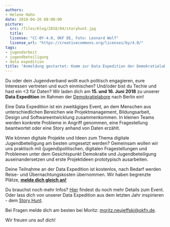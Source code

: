 ```yaml
---
authors: 
- Helene Hahn
date: 2018-04-26 08:00:00
picture:
  src: /files/blog/2018/04/storyhunt.jpg
  title: 
  license: "CC-BY-4.0, OKF DE, Foto: Leonard Wolf"
  license_url: "https://creativecommons.org/licenses/by/4.0/"
tags:
- jugendarbeit
- jugendbeteiligung
- data expedition
title: "Anmeldung gestartet: Komm zur Data Expedition der Demokratielabore!"
---
```


Du oder dein Jugendverband wollt euch politisch engagieren, eure Interessen vertreten und euch einmischen? Und/oder bist du Techie und hast ein <3 für Daten? Wir laden dich am **15. und 16. Juni 2018** zu unserer **Data Expedition** im Rahmen der [Demokratielabore](https://demokratielabore.de) nach Berlin ein!
 
Eine Data Expedition ist ein zweitägiges Event, an dem Menschen aus unterschiedlichen Bereichen wie Projektmanagement, Bildungsarbeit, Design und Softwareentwicklung zusammenkommen. In kleinen Teams werden konkrete Probleme in Angriff genommen, eine Fragestellung beantwortet oder eine Story anhand von Daten erzählt.
 
Wie können digitale Projekte und Ideen zum Thema digitale Jugendbeteiligung am besten umgesetzt werden? Gemeinsam wollen wir uns praktisch mit (jugend)politischen, digitalen Fragestellungen und Problemen unter dem Gesichtspunkt Demokratie und Jugendbeteiligung auseinandersetzen und erste Projektideen prototypisch ausarbeiten.
 
Deine Teilnahme an der Data Expedition ist kostenlos, nach Bedarf werden Reise- und Übernachtungskosten übernommen. Wir haben begrenzte Plätze, **[melde dich gleich an!](https://docs.google.com/forms/d/e/1FAIpQLSfOHh27JKObDc4HM5Na4nigwXIEeEIwTCsK-UvxEdtX2f_l4g/viewform)** 

Du brauchst noch mehr Infos? [Hier](dataexpedition.demokratielabore.de) findest du noch mehr Details zum Event. Oder lass dich von unserer Data Expedition aus dem letzten Jahr inspirieren - dem [Story Hunt](https://storyhunt.de).  
 
Bei Fragen melde dich am besten bei Moritz: [moritz.neujeffski@okfn.de](mailto:moritz.neujeffski@okfn.de).

Wir freuen uns auf dich!
